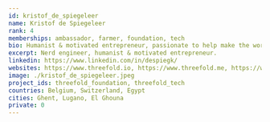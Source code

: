 ```yaml
---
id: kristof_de_spiegeleer
name: Kristof de Spiegeleer
rank: 4
memberships: ambassador, farmer, foundation, tech
bio: Humanist & motivated entrepreneur, passionate to help make the world a better place. Kristof strongly believes there is need for a neutral internet owned by millions.
excerpt: Nerd engineer, humanist & motivated entrepreneur.
linkedin: https://www.linkedin.com/in/despiegk/
websites: https://www.threefold.io, https://www.threefold.me, https://www.incubaid.com/
image: ./kristof_de_spiegeleer.jpeg
project_ids: threefold_foundation, threefold_tech
countries: Belgium, Switzerland, Egypt
cities: Ghent, Lugano, El Ghouna
private: 0
---
```

